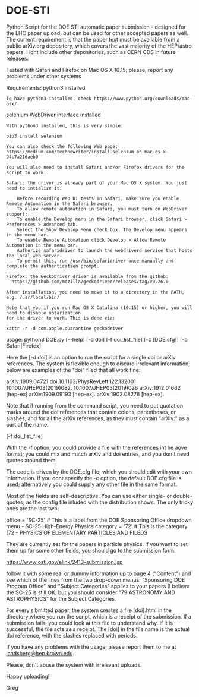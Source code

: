 # DOE-STI
Python Script for the DOE STI automatic paper submission - designed for the LHC paper upload, but can be used for other accepted papers as well. The current requirement is that the paper text must be available from a public arXiv.org depository, which covers the vast majority of the HEP/astro papers. I ight include other depositories, such as CERN CDS in future releases.

Tested with Safari and Firefox on Mac OS X 10.15; please, report any problems under other systems

Requirements:
  python3 installed
  
    To have python3 installed, check https://www.python.org/downloads/mac-osx/
  
  selenium WebDriver interface installed
  
    With python3 installed, this is very simple:
    
    pip3 install selenium
    
    You can also check the following Web page: https://medium.com/technowriter/install-selenium-on-mac-os-x-94c7a216aeb0
    
    You will also need to install Safari and/or Firefox drivers for the script to work:
    
    Safari: the driver is already part of your Mac OS X system. You just need to intialize it:
    
        Before recording Web UI tests in Safari, make sure you enable Remote Automation in the Safari browser.
        To allow remote automation in Safari, you must turn on WebDriver support:
        To enable the Develop menu in the Safari browser, click Safari > Preferences > Advanced tab. 
        Select the Show Develop Menu check box. The Develop menu appears in the menu bar.
        To enable Remote Automation click Develop > Allow Remote Automation in the menu bar.
        Authorize safaridriver to launch the webdriverd service that hosts the local web server. 
        To permit this, run /usr/bin/safaridriver once manually and complete the authentication prompt.
        
    Firefox: the GeckoDriver driver is available from the github: 
      https://github.com/mozilla/geckodriver/releases/tag/v0.26.0
      
    After installation, you need to move it to a directory in the PATH, e.g. /usr/local/bin/
      
    Note that you if you run Mac OS X Catalina (10.15) or higher, you will need to disable notarization 
    for the driver to work. This is done via:
    
    xattr -r -d com.apple.quarantine geckodriver

usage:
python3 DOE.py [--help] [-d doi] [-f doi_list_file] [-c [DOE.cfg]] [-b Safari|Firefox]

Here the [-d doi] is an option to run the script for a single doi or arXiv references. The system is flexible enough to discard irrelevant information; below are examples of the "doi" filed that all work fine:

arXiv:1909.04721
doi:10.1103/PhysRevLett.122.132001
10.1007/JHEP03(2019)082.
10.1007/JHEP03(2019)026
arXiv:1912.01662 [hep-ex]
arXiv:1909.09193 [hep-ex].
  arXiv:1902.08276 [hep-ex].

Note that if running from the command script, you need to put quotation marks around the doi references that contain colons, parentheses, or slashes, and for all the arXiv references, as they must contain "arXiv:" as a part of the name.

[-f doi_list_file]

With the -f option, you could provide a file with the references int he aove format; you could mix and match arXiv and doi entries, and you don't need quotes around them.

The code is driven by the DOE.cfg file, which you should edit with your own information. If you dont specify the -c option, the default DOE.cfg file is used; alternatively you could supply any other file in the same format.

Most of the fields are self-descriptive. You can use either single- or double-quotes, as the config file inluded with the distribution shows. The only tricky ones are the last two:

office = 'SC-25'        # This is a label from the DOE Sponsoring Office dropdown menu - SC-25 High-Energy Physics
category = '72'         # This is the category [72 - PHYSICS OF ELEMENTARY PARTICLES AND FILEDS

They are currently set for the papers in particle physics. If you want to set them up for some other fields, you should go to the submission form:

https://www.osti.gov/elink/2413-submission.jsp

follow it with some real or dummy information up to page 4 ("Content") and see which of the lines from the two drop-down menus: "Sponsoring DOE Program Office" and "Subject Categories" applies to your papers (I believe the SC-25 is still OK, but you should consider "79 ASTRONOMY AND ASTROPHYSICS" for the Subject Categories.

For every sibmitted paper, the system creates a file [doi].html in the directory where you run the script, which is a receipt of the submission. If a submission fails, you could look at this file to understand why. If it is successful, the file acts as a receipt. The [doi] in the file name is the actual doi reference, with the slashes replaced with periods.

If you have any problems with the usage, please report them to me at landsberg@hep.brown.edu.

Please, don't abuse the system with irrelevant uploads.

Happy uploading!

Greg
